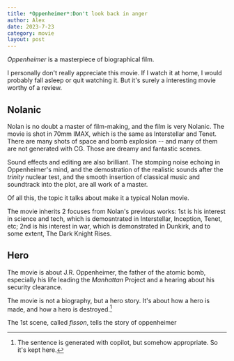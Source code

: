 ```yaml
---
title: *Oppenheimer*:Don't look back in anger
author: Alex
date: 2023-7-23
category: movie
layout: post
--- 
```

*Oppenheimer* is a masterpiece of biographical film.

I personally don't really appreciate this movie. If I watch it at home, I would probably fall asleep or quit watching it. But it's surely a interesting movie worthy of a review.

## Nolanic

Nolan is no doubt a master of film-making, and the film is very Nolanic. The movie is shot in 70mm IMAX, which is the same as Interstellar and Tenet. There are many shots of space and bomb explosion -- and many of them are not generated with CG. Those are dreamy and fantastic scenes.

Sound effects and editing are also brilliant. The stomping noise echoing in Oppenheimer's mind, and the demostration of the realistic sounds after the *trinity* nuclear test, and the smooth insertion of classical music and soundtrack into the plot, are all work of a master.

Of all this, the topic it talks about make it a typical Nolan movie.

The movie inherits 2 focuses from Nolan's previous works: 1st is his interest in science and tech, which is demosntrated in Interstellar, Inception, Tenet, etc; 2nd is his interest in war, which is demonstrated in Dunkirk, and to some extent, The Dark Knight Rises.

## Hero

The movie is about J.R. Oppenheimer, the father of the atomic bomb, especially his life leading the *Manhattan* Project and a hearing about his security clearance.

The movie is not a biography, but a hero story. It's about how a hero is made, and how a hero is destroyed.[^1]

[^1]: The sentence is generated with copilot, but somehow appropriate. So it's kept here.

The 1st scene, called *fisson*, tells the story of oppenheimer